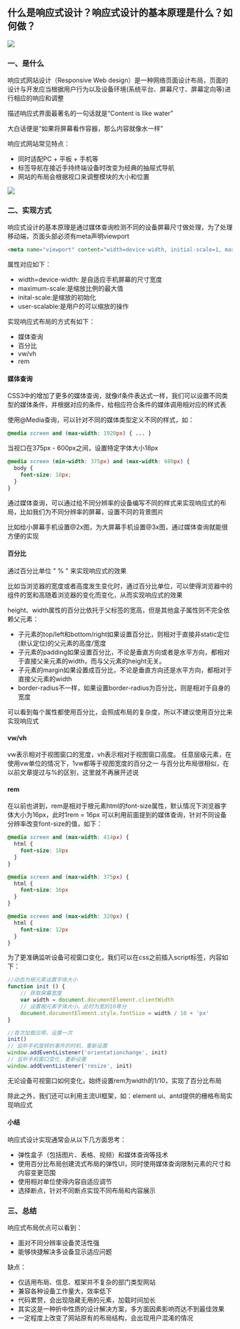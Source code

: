 ## 什么是响应式设计？响应式设计的基本原理是什么？如何做？

![](https://static.vue-js.com/a57e2e40-9dba-11eb-85f6-6fac77c0c9b3.png)

### 一、是什么
响应式网站设计（Responsive Web design）是一种网络页面设计布局，页面的设计与开发应当根据用户行为以及设备环境(系统平台、屏幕尺寸、屏幕定向等)进行相应的响应和调整

描述响应式界面最著名的一句话就是“Content is like water”

大白话便是“如果将屏幕看作容器，那么内容就像水一样”

响应式网站常见特点：

* 同时适配PC + 平板 + 手机等
* 标签导航在接近手持终端设备时改变为经典的抽屉式导航
* 网站的布局会根据视口来调整模块的大小和位置

![](https://static.vue-js.com/ae68be30-9dba-11eb-85f6-6fac77c0c9b3.png)

### 二、实现方式
响应式设计的基本原理是通过媒体查询检测不同的设备屏幕尺寸做处理，为了处理移动端，页面头部必须有meta声明viewport

```html
<meta name="viewport" content="width=device-width, initial-scale=1, maximum-scale=1, user-scalable=no”>
```

属性对应如下：

* width=device-width: 是自适应手机屏幕的尺寸宽度
* maximum-scale:是缩放比例的最大值
* inital-scale:是缩放的初始化
* user-scalable:是用户的可以缩放的操作

实现响应式布局的方式有如下：

* 媒体查询
* 百分比
* vw/vh
* rem

#### 媒体查询
CSS3中的增加了更多的媒体查询，就像if条件表达式一样，我们可以设置不同类型的媒体条件，并根据对应的条件，给相应符合条件的媒体调用相对应的样式表

使用@Media查询，可以针对不同的媒体类型定义不同的样式，如：
```css
@media screen and (max-width: 1920px) { ... }
```

当视口在375px - 600px之间，设置特定字体大小18px
```css
@media screen (min-width: 375px) and (max-width: 600px) {
  body {
    font-size: 18px;
  }
}
```

通过媒体查询，可以通过给不同分辨率的设备编写不同的样式来实现响应式的布局，比如我们为不同分辨率的屏幕，设置不同的背景图片

比如给小屏幕手机设置@2x图，为大屏幕手机设置@3x图，通过媒体查询就能很方便的实现

#### 百分比
通过百分比单位 " % " 来实现响应式的效果

比如当浏览器的宽度或者高度发生变化时，通过百分比单位，可以使得浏览器中的组件的宽和高随着浏览器的变化而变化，从而实现响应式的效果

height、width属性的百分比依托于父标签的宽高，但是其他盒子属性则不完全依赖父元素：

* 子元素的top/left和bottom/right如果设置百分比，则相对于直接非static定位(默认定位)的父元素的高度/宽度
* 子元素的padding如果设置百分比，不论是垂直方向或者是水平方向，都相对于直接父亲元素的width，而与父元素的height无关。
* 子元素的margin如果设置成百分比，不论是垂直方向还是水平方向，都相对于直接父元素的width
* border-radius不一样，如果设置border-radius为百分比，则是相对于自身的宽度

可以看到每个属性都使用百分比，会照成布局的复杂度，所以不建议使用百分比来实现响应式


#### vw/vh
vw表示相对于视图窗口的宽度，vh表示相对于视图窗口高度。 任意层级元素，在使用vw单位的情况下，1vw都等于视图宽度的百分之一
与百分比布局很相似，在以前文章提过与%的区别，这里就不再展开述说

#### rem
在以前也讲到，rem是相对于根元素html的font-size属性，默认情况下浏览器字体大小为16px，此时1rem = 16px
可以利用前面提到的媒体查询，针对不同设备分辨率改变font-size的值，如下：

```css
@media screen and (max-width: 414px) {
  html {
    font-size: 18px
  }
}

@media screen and (max-width: 375px) {
  html {
    font-size: 16px
  }
}

@media screen and (max-width: 320px) {
  html {
    font-size: 12px
  }
}
```
为了更准确监听设备可视窗口变化，我们可以在css之前插入script标签，内容如下：

```js
//动态为根元素设置字体大小
function init () {
    // 获取屏幕宽度
    var width = document.documentElement.clientWidth
    // 设置根元素字体大小。此时为宽的10等分
    document.documentElement.style.fontSize = width / 10 + 'px'
}

//首次加载应用，设置一次
init()
// 监听手机旋转的事件的时机，重新设置
window.addEventListener('orientationchange', init)
// 监听手机窗口变化，重新设置
window.addEventListener('resize', init)
```

无论设备可视窗口如何变化，始终设置rem为width的1/10，实现了百分比布局

除此之外，我们还可以利用主流UI框架，如：element ui、antd提供的栅格布局实现响应式

#### 小结

响应式设计实现通常会从以下几方面思考：
* 弹性盒子（包括图片、表格、视频）和媒体查询等技术
* 使用百分比布局创建流式布局的弹性UI，同时使用媒体查询限制元素的尺寸和内容变更范围
* 使用相对单位使得内容自适应调节
* 选择断点，针对不同断点实现不同布局和内容展示


### 三、总结

响应式布局优点可以看到：

* 面对不同分辨率设备灵活性强
* 能够快捷解决多设备显示适应问题

缺点：
* 仅适用布局、信息、框架并不复杂的部门类型网站
* 兼容各种设备工作量大，效率低下
* 代码累赘，会出现隐藏无用的元素，加载时间加长
* 其实这是一种折中性质的设计解决方案，多方面因素影响而达不到最佳效果
* 一定程度上改变了网站原有的布局结构，会出现用户混淆的情况


